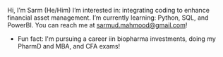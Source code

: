 Hi, I’m Sarm (He/Him)
I’m interested in: integrating coding to enhance financial asset management.
I’m currently learning: Python, SQL, and PowerBI.
You can reach me at sarmud.mahmood@gmail.com!
- Fun fact: I'm pursuing a career iin biopharma investments, doing my PharmD and MBA, and CFA exams!

<!---
sarmudmahmood/sarmudmahmood is a ✨ special ✨ repository because its `README.md` (this file) appears on your GitHub profile.
You can click the Preview link to take a look at your changes.
--->

